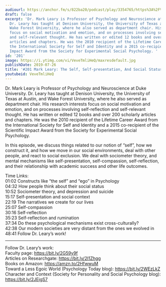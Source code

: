 ```yaml
---
audiourl: https://anchor.fm/s/822ba20/podcast/play/3354765/https%3A%2F%2Fd3ctxlq1ktw2nl.cloudfront.net%2Fproduction%2F2019-4-24%2F15847628-44100-2-7cac3934b4436.m4a
draft: false
excerpt: 'Dr. Mark Leary is Professor of Psychology and Neuroscience at Duke University.
  Dr. Leary has taught at Denison University, the University of Texas at Austin, and
  Wake Forest University, where he also served as department chair. His research interests
  focus on social motivation and emotion, and on processes involving self-reflection
  and self-relevant thought. He has written or edited 12 books and over 200 scholarly
  articles and chapters. He was the 2010 recipient of the Lifetime Career Award from
  the International Society for Self and Identity and a 2015 co-recipient of the Scientific
  Impact Award from the Society for Experimental Social Psychology. '
id: '201'
image: https://i.ytimg.com/vi/VeveTmliHeQ/maxresdefault.jpg
publishDate: 2019-07-26
title: '#201 Mark Leary: The Self, Self-presentation, And Social Status'
youtubeid: VeveTmliHeQ
---
```

<div class="timelinks">

Dr. Mark Leary is Professor of Psychology and Neuroscience at Duke University. Dr. Leary has taught at Denison University, the University of Texas at Austin, and Wake Forest University, where he also served as department chair. His research interests focus on social motivation and emotion, and on processes involving self-reflection and self-relevant thought. He has written or edited 12 books and over 200 scholarly articles and chapters. He was the 2010 recipient of the Lifetime Career Award from the International Society for Self and Identity and a 2015 co-recipient of the Scientific Impact Award from the Society for Experimental Social Psychology. 

In this episode, we discuss things related to our notion of “self”, how we construct it, and how we move in our social environments, deal with other people, and react to social exclusion. We deal with sociometer theory, and mental mechanisms like self-presentation, self-compassion, self-reflection, and their relationship with academic success and other life outcomes.

Time Links:  
<time>01:02</time> Constructs like “the self” and “ego” in Psychology  
<time>04:32</time> How people think about their social status     
<time>10:52</time> Sociometer theory, and depression and suicide                                                  
<time>15:17</time> Self-presentation and social context                                              
<time>22:19</time> The narratives we create for our lives                                                          
<time>25:07</time> Self-compassion              
<time>30:16</time> Self-reflection               
<time>35:23</time> Self-reflection and rumination  
<time>37:34</time> Do these psychological mechanisms exist cross-culturally?   
<time>42:38</time> Our modern societies are very distant from the ones we evolved in  
<time>48:41</time> Follow Dr. Leary’s work!

---

Follow Dr. Leary’s work:  
Faculty page: https://bit.ly/2G59y9f  
Articles on Researchgate: https://bit.ly/2I1Zhgg  
Books on Amazon: https://amzn.to/2HfwwuM  
Toward a Less Egoic World (Psychology Today blog): https://bit.ly/2WEzLkZ  
Character and Context (Society for Personality and Social Psychology blog): https://bit.ly/2JEjgS7
</div>

